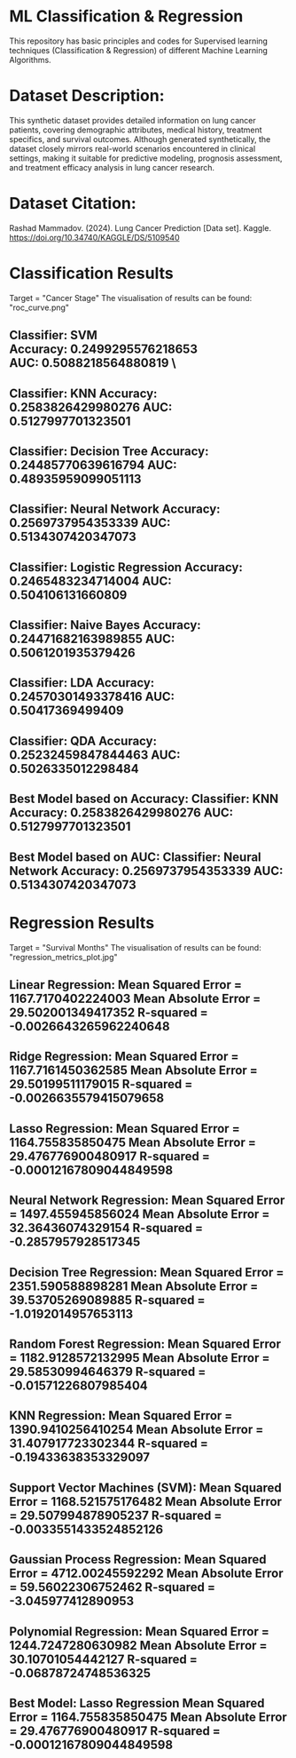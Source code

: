 # ML Classification & Regression
This repository has basic principles and codes for Supervised learning techniques (Classification &amp; Regression) of different Machine Learning Algorithms.

#  Dataset Description:

This synthetic dataset provides detailed information on lung cancer patients, covering demographic attributes, medical history, treatment specifics, and survival outcomes. Although generated synthetically, the dataset closely mirrors real-world scenarios encountered in clinical settings, making it suitable for predictive modeling, prognosis assessment, and treatment efficacy analysis in lung cancer research.

# Dataset Citation: 
Rashad Mammadov. (2024). Lung Cancer Prediction [Data set]. Kaggle. https://doi.org/10.34740/KAGGLE/DS/5109540

# Classification Results

Target = "Cancer Stage"
The visualisation of results can be found: "roc_curve.png" 

Classifier: SVM \
Accuracy: 0.2499295576218653 \
AUC: 0.5088218564880819 \
------------------------------ 
Classifier: 
KNN Accuracy: 0.2583826429980276 
AUC: 0.5127997701323501 
------------------------------ 
Classifier: Decision Tree 
Accuracy: 0.24485770639616794 
AUC: 0.48935959099051113 
------------------------------ 
Classifier: Neural Network 
Accuracy: 0.2569737954353339 
AUC: 0.5134307420347073 
------------------------------ 
Classifier: Logistic Regression 
Accuracy: 0.2465483234714004 
AUC: 0.504106131660809 
------------------------------ 
Classifier: Naive Bayes 
Accuracy: 0.24471682163989855 
AUC: 0.5061201935379426 
------------------------------ 
Classifier: LDA 
Accuracy: 0.24570301493378416 
AUC: 0.50417369499409 
------------------------------ 
Classifier: QDA 
Accuracy: 0.25232459847844463 
AUC: 0.5026335012298484 
------------------------------ 


Best Model based on Accuracy: 
Classifier: KNN 
Accuracy: 0.2583826429980276 
AUC: 0.5127997701323501 
------------------------------ 
Best Model based on AUC: 
Classifier: Neural Network 
Accuracy: 0.2569737954353339 
AUC: 0.5134307420347073
------------------------------ 

# Regression Results

Target = "Survival Months"
The visualisation of results can be found: "regression_metrics_plot.jpg"

Linear Regression:
Mean Squared Error = 1167.7170402224003
Mean Absolute Error = 29.502001349417352
R-squared = -0.0026643265962240648
---------------------------------
Ridge Regression:
Mean Squared Error = 1167.7161450362585
Mean Absolute Error = 29.50199511179015
R-squared = -0.0026635579415079658
---------------------------------
Lasso Regression:
Mean Squared Error = 1164.755835850475
Mean Absolute Error = 29.476776900480917
R-squared = -0.00012167809044849598
---------------------------------
Neural Network Regression:
Mean Squared Error = 1497.455945856024
Mean Absolute Error = 32.36436074329154
R-squared = -0.2857957928517345
---------------------------------
Decision Tree Regression:
Mean Squared Error = 2351.590588898281
Mean Absolute Error = 39.53705269089885
R-squared = -1.0192014957653113
---------------------------------
Random Forest Regression:
Mean Squared Error = 1182.9128572132995
Mean Absolute Error = 29.58530994646379
R-squared = -0.01571226807985404
---------------------------------
KNN Regression:
Mean Squared Error = 1390.9410256410254
Mean Absolute Error = 31.407917723302344
R-squared = -0.19433638353329097
---------------------------------
Support Vector Machines (SVM):
Mean Squared Error = 1168.521575176482
Mean Absolute Error = 29.507994878905237
R-squared = -0.0033551433524852126
---------------------------------
Gaussian Process Regression:
Mean Squared Error = 4712.00245592292
Mean Absolute Error = 59.56022306752462
R-squared = -3.045977412890953
---------------------------------
Polynomial Regression:
Mean Squared Error = 1244.7247280630982
Mean Absolute Error = 30.10701054442127
R-squared = -0.06878724748536325
---------------------------------

Best Model: Lasso Regression
Mean Squared Error = 1164.755835850475
Mean Absolute Error = 29.476776900480917
R-squared = -0.00012167809044849598 
---------------------------------

